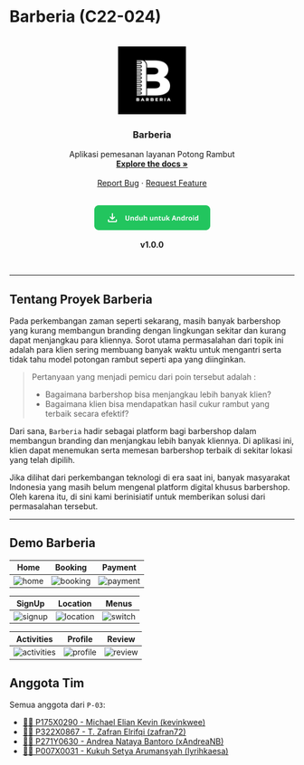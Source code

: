 # Barberia (C22-024)

<!-- PROJECT LOGO -->
<br />
<div align="center">
  <a href="https://github.com/C22-024">
    <img src="https://github.com/C22-024/.github/blob/main/img/android-chrome-512x512.png" alt="Logo" width="120" height="120">
  </a>

  <h3>Barberia</h3>

  <p>
    Aplikasi pemesanan layanan Potong Rambut
    <br />
    <a href="https://github.com/C22-024"><strong>Explore the docs »</strong></a>
    <br />
    <br />
    <a href="https://github.com/C22-024/barberia/issues">Report Bug</a>
    ·
    <a href="https://github.com/C22-024/barberia/issues">Request Feature</a>
  </p>
  <br />
  <a href="https://github.com/C22-024">
        <img src="https://github.com/C22-024/.github/blob/main/img/android.png" alt="Unduh Android">
  </a>
  <p><b></i>v1.0.0</b></i></p>
  <br />
</div>

---

## Tentang Proyek Barberia

Pada perkembangan zaman seperti sekarang, masih banyak barbershop yang kurang membangun branding dengan lingkungan sekitar dan kurang dapat menjangkau para kliennya. Sorot utama permasalahan dari topik ini adalah para klien sering membuang banyak waktu untuk mengantri serta tidak tahu model potongan rambut seperti apa yang diinginkan.

> Pertanyaan yang menjadi pemicu dari poin tersebut adalah :
>
> - Bagaimana barbershop bisa menjangkau lebih banyak klien?
> - Bagaimana klien bisa mendapatkan hasil cukur rambut yang terbaik secara efektif?

Dari sana, `Barberia` hadir sebagai platform bagi barbershop dalam membangun branding dan menjangkau lebih banyak kliennya. Di aplikasi ini, klien dapat menemukan serta memesan barbershop terbaik di sekitar lokasi yang telah dipilih.

Jika dilihat dari perkembangan teknologi di era saat ini, banyak masyarakat Indonesia yang masih belum mengenal platform digital khusus barbershop. Oleh karena itu, di sini kami berinisiatif untuk memberikan solusi dari permasalahan tersebut.

---
## Demo Barberia

| Home | Booking | Payment |
| ----------- | ----------- | -------- |
| ![home](https://user-images.githubusercontent.com/57694121/206890961-9c8445f2-bdb8-443f-b4b5-d14a81168c9b.gif) | ![booking](https://user-images.githubusercontent.com/57694121/206892654-38459da6-26a9-4831-bbea-51f20c7c6540.gif) |![payment](https://user-images.githubusercontent.com/57694121/206892685-2cfbc030-734d-40e1-8aec-e82649bc576d.gif) |

| SignUp | Location | Menus |
| ----------- | ----------- | -------- |
| ![signup](https://user-images.githubusercontent.com/57694121/206892003-117ec47e-b839-423a-bb38-de09c6b3abbb.gif) | ![location](https://user-images.githubusercontent.com/57694121/206892458-ea82aa57-b9b9-4b54-ab2c-5341ffca8f8c.gif) | ![switch](https://user-images.githubusercontent.com/57694121/206892043-391bde26-02d0-40f0-bfa9-4816f468df21.gif) |

| Activities | Profile | Review |
| ----------- | ----------- | -------- |
| ![activities](https://user-images.githubusercontent.com/57694121/206892802-65250385-ca4b-450f-9c33-6acb4c5e9336.gif) | ![profile](https://user-images.githubusercontent.com/57694121/206892950-5273599d-0e96-47ce-910b-8aef0029b6ae.gif) | ![review](https://user-images.githubusercontent.com/57694121/206892978-84ce745b-7930-4fc2-879a-1b93cc4a0edf.gif) |


## Anggota Tim

Semua anggota dari `P-03`:

- [👨‍🎓 P175X0290 - Michael Elian Kevin (kevinkwee)](https://github.com/kevinkwee)
- [👨‍🎓 P322X0867 - T. Zafran Elrifqi (zafran72)](https://github.com/zafran72)
- [👩‍🎓 P271Y0630 - Andrea Nataya Bantoro (xAndreaNB)](https://github.com/xAndreaNB)
- [👨‍🎓 P007X0031 - Kukuh Setya Arumansyah (lyrihkaesa)](https://github.com/lyrihkaesa)
